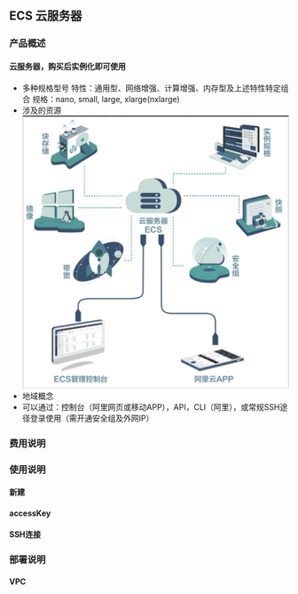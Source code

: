 ## ECS 云服务器
### 产品概述
#### 云服务器，购买后实例化即可使用
- 多种规格型号
特性：通用型、网络增强、计算增强、内存型及上述特性特定组合
规格：nano, small, large, xlarge(nxlarge)
- 涉及的资源
![mongodb](./pics/mongodb1.png)
- 地域概念
- 可以通过：控制台（阿里网页或移动APP），API，CLI（阿里），或常规SSH途径登录使用（需开通安全组及外网IP）


### 费用说明
### 使用说明
#### 新建
#### accessKey
#### SSH连接
### 部署说明
#### VPC